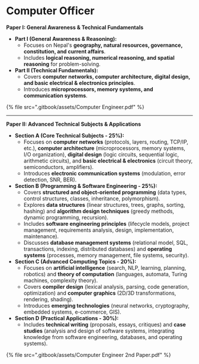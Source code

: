 # Computer Officer

**Paper I: General Awareness & Technical Fundamentals**

* **Part I (General Awareness & Reasoning):**
  * Focuses on Nepal's **geography, natural resources, governance, constitution, and current affairs**.
  * Includes **logical reasoning, numerical reasoning, and spatial reasoning** for problem-solving.
* **Part II (Technical Fundamentals):**
  * Covers **computer networks, computer architecture, digital design, and basic electrical & electronics principles**.
  * Introduces **microprocessors, memory systems, and communication systems**.

{% file src=".gitbook/assets/Computer Engineer.pdf" %}

***

**Paper II: Advanced Technical Subjects & Applications**

* **Section A (Core Technical Subjects - 25%):**
  * Focuses on **computer networks** (protocols, layers, routing, TCP/IP, etc.), **computer architecture** (microprocessors, memory systems, I/O organization), **digital design** (logic circuits, sequential logic, arithmetic circuits), and **basic electrical & electronics** (circuit theory, semiconductors, amplifiers).
  * Introduces **electronic communication systems** (modulation, error detection, SNR, BER).
* **Section B (Programming & Software Engineering - 25%):**
  * Covers **structured and object-oriented programming** (data types, control structures, classes, inheritance, polymorphism).
  * Explores **data structures** (linear structures, trees, graphs, sorting, hashing) and **algorithm design techniques** (greedy methods, dynamic programming, recursion).
  * Includes **software engineering principles** (lifecycle models, project management, requirements analysis, design, implementation, maintenance).
  * Discusses **database management systems** (relational model, SQL, transactions, indexing, distributed databases) and **operating systems** (processes, memory management, file systems, security).
* **Section C (Advanced Computing Topics - 20%):**
  * Focuses on **artificial intelligence** (search, NLP, learning, planning, robotics) and **theory of computation** (languages, automata, Turing machines, complexity theory).
  * Covers **compiler design** (lexical analysis, parsing, code generation, optimization) and **computer graphics** (2D/3D transformations, rendering, shading).
  * Introduces **emerging technologies** (neural networks, cryptography, embedded systems, e-commerce, GIS).
* **Section D (Practical Applications - 30%):**
  * Includes **technical writing** (proposals, essays, critiques) and **case studies** (analysis and design of software systems, integrating knowledge from software engineering, databases, and operating systems).

{% file src=".gitbook/assets/Computer Engineer 2nd Paper.pdf" %}

